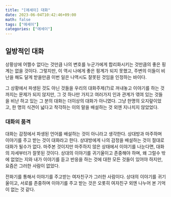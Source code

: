 ```yaml
---
title: "[에세이] 대화"
date: 2023-06-04T10:42:46+09:00
math: false
tags: ["에세이"]
categories: ["에세이"]
---
```

## 일방적인 대화

상황상에 어쩔수 없다는 것만큼 나의 변호를 누군가에게 합리화시키는 것만큼의 좋은 핑계는 없을 것이다. 그렇지만, 이 역시 나에게 좋은 핑계가 되지 못했고, 주변의 이들이 비난을 해도 달게 받을만큼 이번 일은 나역시도 잘못된 것임을 인정하는 바이다.

그 상황에서 파생된 것도 아닌 것들을 우리의 대화주제(?)로 꺼내놓고 이야기를 하는 것까지는 문제가 되지 않지만, 그 것 하나만 가지고 여러가지 인과 관계가 엮여 있는 것들을 비난 하고 있는 그 분의 대화는 더이상의 대화가 아니였다. 그냥 한명의 오지랖이었고, 한 명의 식견이 넓다고 착각하는 이의 말을 배설하는 것 외엔 지나치지 않았었다.

### 대화의 품격

대화는 감정에서 파생된 언어를 배설하는 것이 아니라고 생각한다. 상대방과 마주하며 이야기를 주고 받는 것이 대화라고 한다. 상대방에게 나의 감정을 배설하는 것이 절대로 대화가 될수가 없다. 마주본 것이지만 마주하지 않은 상태에서 이야기를 나눈다면, 대화의 자세부터가 잘못된 것이다. 상대의 이야기를 귀기울이고 존중해야 하며, 왜 그럴수 밖에 없었는 지와 내가 이야기를 듣고 반응을 하는 것에 대한 모든 것들이 있어야 하지만, 요즘은 그러한 사람이 없었다.

전화기를 통해서 이야기를 주고받는 여자친구가 그러한 사람이다. 상대의 이야기를 귀기울이고, 서로를 존중하며 이야기를 주고 받는 것은 오롯히 여자친구 외엔 나누어 본 기억이 없는 것 같다.
